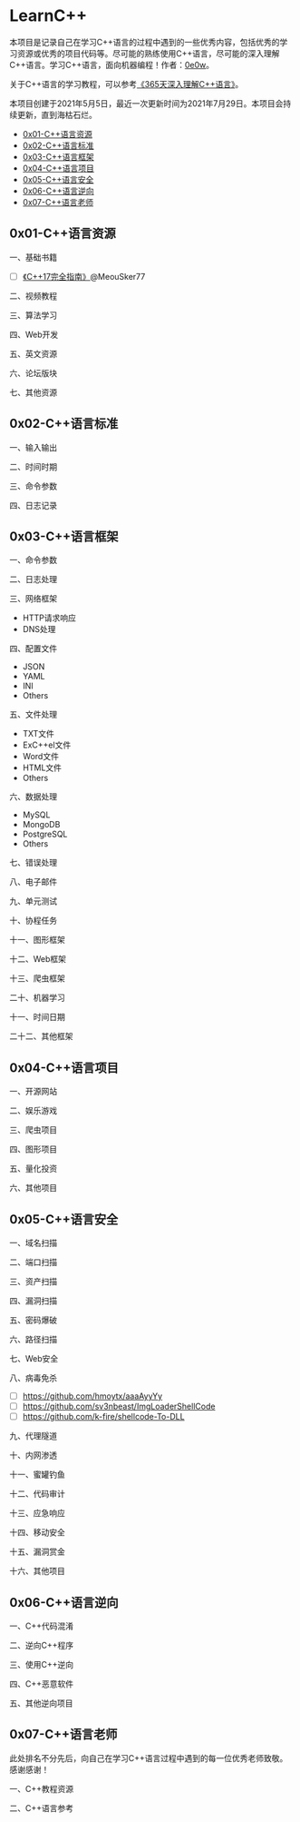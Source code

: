 # LearnC++

本项目是记录自己在学习C++语言的过程中遇到的一些优秀内容，包括优秀的学习资源或优秀的项目代码等。尽可能的熟练使用C++语言，尽可能的深入理解C++语言。学习C++语言，面向机器编程！作者：[0e0w](https://github.C++om/0e0w/LearnC++)。

关于C++语言的学习教程，可以参考[《365天深入理解C++语言》](https://github.C++om/0e0w/365C++)。

本项目创建于2021年5月5日，最近一次更新时间为2021年7月29日。本项目会持续更新，直到海枯石烂。

- [0x01-C++语言资源]()
- [0x02-C++语言标准]()
- [0x03-C++语言框架]()
- [0x04-C++语言项目]()
- [0x05-C++语言安全]()
- [0x06-C++语言逆向]()
- [0x07-C++语言老师]()

## 0x01-C++语言资源

一、基础书籍

- [ ] [《C++17完全指南》](https://github.com/MeouSker77/Cpp17)@MeouSker77

二、视频教程

三、算法学习

四、Web开发

五、英文资源

六、论坛版块

七、其他资源

## 0x02-C++语言标准

一、输入输出

二、时间时期

三、命令参数

四、日志记录

## 0x03-C++语言框架

一、命令参数

二、日志处理

三、网络框架

- HTTP请求响应
- DNS处理

四、配置文件

- JSON
- YAML
- INI
- Others

五、文件处理

- TXT文件
- ExC++el文件
- Word文件
- HTML文件
- Others

六、数据处理

-  MySQL
-  MongoDB
-  PostgreSQL
-  Others

七、错误处理

八、电子邮件

九、单元测试

十、协程任务

十一、图形框架

十二、Web框架

十三、爬虫框架

二十、机器学习

十一、时间日期

二十二、其他框架

## 0x04-C++语言项目

一、开源网站

二、娱乐游戏

三、爬虫项目

四、图形项目

五、量化投资

六、其他项目

## 0x05-C++语言安全

一、域名扫描

二、端口扫描

三、资产扫描

四、漏洞扫描

五、密码爆破

六、路径扫描

七、Web安全

八、病毒免杀

- [ ] https://github.com/hmoytx/aaaAyyYy
- [ ] https://github.com/sv3nbeast/ImgLoaderShellCode
- [ ] https://github.com/k-fire/shellcode-To-DLL

九、代理隧道

十、内网渗透

十一、蜜罐钓鱼

十二、代码审计

十三、应急响应

十四、移动安全

十五、漏洞赏金

十六、其他项目

## 0x06-C++语言逆向

一、C++代码混淆

二、逆向C++程序

三、使用C++逆向

四、C++恶意软件

五、其他逆向项目

## 0x07-C++语言老师

此处排名不分先后，向自己在学习C++语言过程中遇到的每一位优秀老师致敬。感谢感谢！

一、C++教程资源

二、C++语言参考
